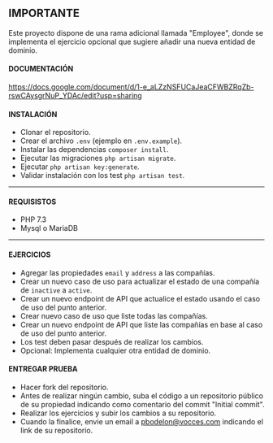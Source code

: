 ## IMPORTANTE
Este proyecto dispone de una rama adicional llamada "Employee", donde se implementa el ejercicio opcional que sugiere añadir una nueva entidad de dominio.

#### DOCUMENTACIÓN
https://docs.google.com/document/d/1-e_aLZzNSFUCaJeaCFWBZRqZb-rswCAysgrNuP_YDAc/edit?usp=sharing

#### INSTALACIÓN

 - Clonar el repositorio.
 - Crear el archivo `.env` (ejemplo en `.env.example`).
 - Instalar las dependencias `composer install`.
 - Ejecutar las migraciones `php artisan migrate`.
 - Ejecutar `php artisan key:generate`.
 - Validar instalación con los test `php artisan test`.
----

#### REQUISISTOS

 - PHP 7.3
 - Mysql o MariaDB

----

#### EJERCICIOS

 - Agregar las propiedades `email` y `address` a las compañías.
 - Crear un nuevo caso de uso para actualizar el estado de una compañía de `inactive` a `active`.
 - Crear un nuevo endpoint de API que actualice el estado usando el caso de uso del punto anterior.
 - Crear nuevo caso de uso que liste todas las compañías.
 - Crear un nuevo endpoint de API que liste las compañías en base al caso de uso del punto anterior.
 - Los test deben pasar después de realizar los cambios.
 - Opcional: Implementa cualquier otra entidad de dominio.


#### ENTREGAR PRUEBA

 - Hacer fork del repositorio.
 - Antes de realizar ningún cambio, suba el código a un repositorio público de su propiedad indicando como comentario del commit "Initial commit".
 - Realizar los ejercicios y subir los cambios a su repositorio.
 - Cuando la finalice, envie un email a pbodelon@vocces.com indicando el link de su repositorio.
